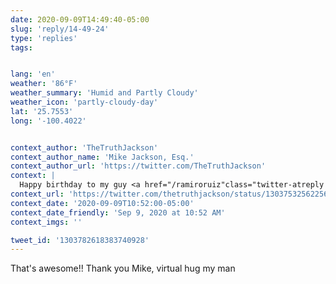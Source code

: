 ```yaml
---
date: 2020-09-09T14:49:40-05:00
slug: 'reply/14-49-24'
type: 'replies'
tags:


lang: 'en'
weather: '86°F'
weather_summary: 'Humid and Partly Cloudy'
weather_icon: 'partly-cloudy-day'
lat: '25.7553'
long: '-100.4022'


context_author: 'TheTruthJackson'
context_author_name: 'Mike Jackson, Esq.'
context_author_url: 'https://twitter.com/TheTruthJackson'
context: |
  Happy birthday to my guy <a href="/ramiroruiz"class="twitter-atreply dir-ltr"dir="ltr"data-mentioned-user-id="16877472"data-screenname="ramiroruiz">@ramiroruiz</a>. Here&#39;s a shot from his first amateur <a href="/hashtag/MMA?src=hash"data-query-source="hashtag_click"class="twitter-hashtag dir-ltr"dir="ltr">#MMA</a> fight from 2013. <a href="https://t.co/lub3QrszQy"data-pre-embedded="true"rel="nofollow"data-entity-id="1303752245989736448"dir="ltr"data-url="https://twitter.com/TheTruthJackson/status/1303753256225603585/photo/1"data-tco-id="lub3QrszQy"class="twitter_external_link dir-ltr tco-link has-expanded-path"target="_top"data-expanded-path="/TheTruthJackson/status/1303753256225603585/photo/1">pic.twitter.com/lub3QrszQy</a>
context_url: 'https://twitter.com/thetruthjackson/status/1303753256225603585?s=12'
context_date: '2020-09-09T10:52:00-05:00'
context_date_friendly: 'Sep 9, 2020 at 10:52 AM'
context_imgs: ''

tweet_id: '1303782618383740928'
---
```

That's awesome!! Thank you Mike, virtual hug my man